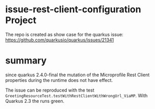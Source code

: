 # issue-rest-client-configuration Project
The repo is created as show case for the quarkus issue: https://github.com/quarkusio/quarkus/issues/21341

# summary
since quarkus 2.4.0-final the mutation of the Microprofile Rest Client properties during the runtime does not have effect. 

The issue can be reproduced with the test `GreetingResourceTest.testWithRestClientWithWrongUrl_ViaMP`. With Quarkus 2.3 the runs green.
